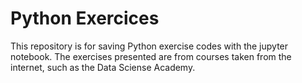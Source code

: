 # Python Exercices
 This repository is for saving Python exercise codes with the jupyter notebook. The exercises presented are from courses taken from the internet, such as the Data Sciense Academy.
